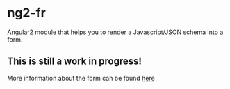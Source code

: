 # ng2-fr
Angular2 module that helps you to render a Javascript/JSON schema into a form.

## This is still a work in progress!
More information about the form can be found [here](SCHEMA)